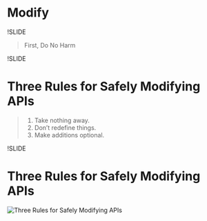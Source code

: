 # Modify

!SLIDE

> First, Do No Harm

!SLIDE

# Three Rules for Safely Modifying APIs

> 1. Take nothing away.
> 2. Don’t redefine things.
> 3. Make additions optional.

!SLIDE

# Three Rules for Safely Modifying APIs

![Three Rules for Safely Modifying APIs](images/modify-three-rules.png)
